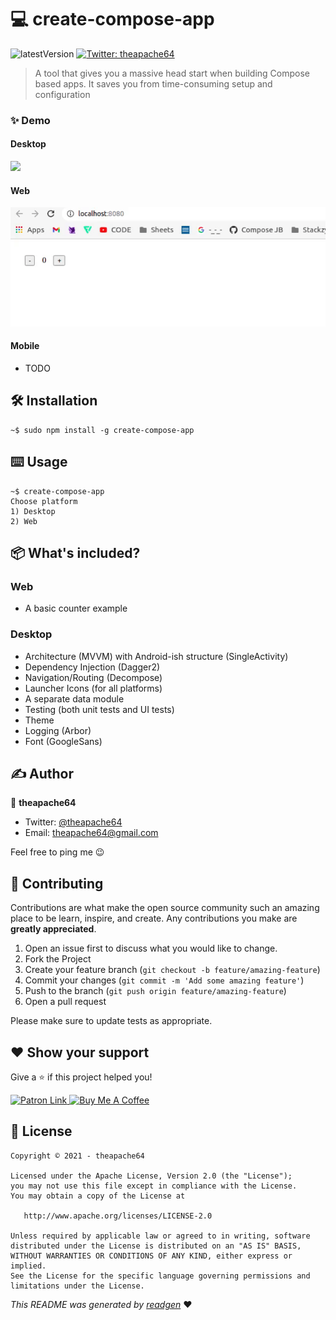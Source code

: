 # 💻 create-compose-app

![latestVersion](https://img.shields.io/github/v/release/theapache64/create-compose-app)
<a href="https://twitter.com/theapache64" target="_blank">
<img alt="Twitter: theapache64" src="https://img.shields.io/twitter/follow/theapache64.svg?style=social" />
</a>

> A tool that gives you a massive head start when building Compose based apps. It saves you from time-consuming setup and configuration

### ✨ Demo

#### Desktop

![](demo_desktop.gif)

#### Web

![](demo_web.gif)

#### Mobile

- TODO

## 🛠 Installation

```shell
~$ sudo npm install -g create-compose-app
```

## ⌨️ Usage

```shell script
~$ create-compose-app
Choose platform
1) Desktop
2) Web
```

## 📦 What's included?

### Web

- A basic counter example

### Desktop

- Architecture (MVVM) with Android-ish structure (SingleActivity)
- Dependency Injection (Dagger2)
- Navigation/Routing (Decompose)
- Launcher Icons (for all platforms)
- A separate data module
- Testing (both unit tests and UI tests)
- Theme
- Logging (Arbor)
- Font (GoogleSans)

## ✍️ Author

👤 **theapache64**

* Twitter: <a href="https://twitter.com/theapache64" target="_blank">@theapache64</a>
* Email: theapache64@gmail.com

Feel free to ping me 😉

## 🤝 Contributing

Contributions are what make the open source community such an amazing place to be learn, inspire, and create. Any
contributions you make are **greatly appreciated**.

1. Open an issue first to discuss what you would like to change.
1. Fork the Project
1. Create your feature branch (`git checkout -b feature/amazing-feature`)
1. Commit your changes (`git commit -m 'Add some amazing feature'`)
1. Push to the branch (`git push origin feature/amazing-feature`)
1. Open a pull request

Please make sure to update tests as appropriate.

## ❤ Show your support

Give a ⭐️ if this project helped you!

<a href="https://www.patreon.com/theapache64">
  <img alt="Patron Link" src="https://c5.patreon.com/external/logo/become_a_patron_button@2x.png" width="160"/>
</a>

<a href="https://www.buymeacoffee.com/theapache64" target="_blank">
    <img src="https://cdn.buymeacoffee.com/buttons/v2/default-yellow.png" alt="Buy Me A Coffee" width="160">
</a>

## 📝 License

```
Copyright © 2021 - theapache64

Licensed under the Apache License, Version 2.0 (the "License");
you may not use this file except in compliance with the License.
You may obtain a copy of the License at

   http://www.apache.org/licenses/LICENSE-2.0

Unless required by applicable law or agreed to in writing, software
distributed under the License is distributed on an "AS IS" BASIS,
WITHOUT WARRANTIES OR CONDITIONS OF ANY KIND, either express or implied.
See the License for the specific language governing permissions and
limitations under the License.
```

_This README was generated by [readgen](https://github.com/theapache64/readgen)_ ❤